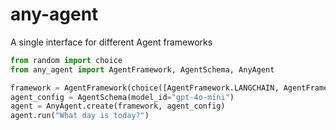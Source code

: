 # any-agent

A single interface for different Agent frameworks

```py
from random import choice
from any_agent import AgentFramework, AgentSchema, AnyAgent

framework = AgentFramework(choice([AgentFramework.LANGCHAIN, AgentFramework.OPENAI, AgentFramework.SMOLAGENTS]))
agent_config = AgentSchema(model_id="gpt-4o-mini")
agent = AnyAgent.create(framework, agent_config)
agent.run("What day is today?")
```
